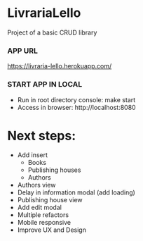 # LivrariaLello
Project of a basic CRUD library


### APP URL
https://livraria-lello.herokuapp.com/

### START APP IN LOCAL

- Run in root directory console: make start
- Access in browser: http://localhost:8080

# Next steps:
- Add insert
  - Books
  - Publishing houses
  - Authors
- Authors view
- Delay in information modal (add loading)
- Publishing house view
- Add edit modal
- Multiple refactors
- Mobile responsive
- Improve UX and Design
